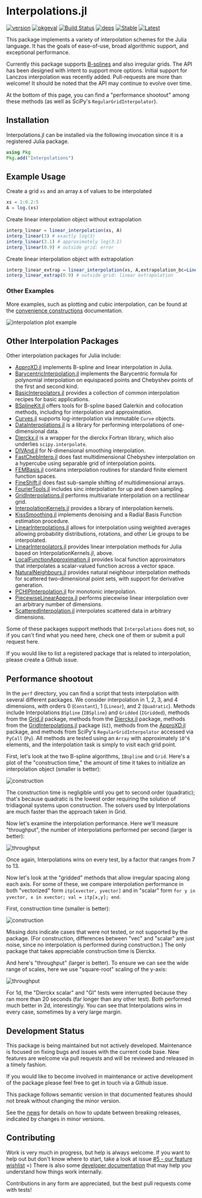 # Interpolations.jl

[![version](https://juliahub.com/docs/Interpolations/version.svg)](https://juliahub.com/ui/Packages/Interpolations/VpKVx)
[![pkgeval](https://juliahub.com/docs/Interpolations/pkgeval.svg)](https://juliahub.com/ui/Packages/Interpolations/VpKVx)
[![Build Status](https://github.com/JuliaMath/Interpolations.jl/actions/workflows/CI.yml/badge.svg?branch=master)](https://github.com/JuliaMath/Interpolations.jl/actions/workflows/CI.yml?query=branch%3Amaster)
[![deps](https://juliahub.com/docs/Interpolations/deps.svg)](https://juliahub.com/ui/Packages/Interpolations/VpKVx?t=2)
[![Stable](https://img.shields.io/badge/docs-stable-blue.svg)](http://juliamath.github.io/Interpolations.jl/stable)
[![Latest](https://img.shields.io/badge/docs-latest-blue.svg)](http://juliamath.github.io/Interpolations.jl/latest)

This package implements a variety of interpolation schemes for the
Julia language.  It has the goals of ease-of-use, broad algorithmic
support, and exceptional performance.

Currently this package supports
[B-splines](https://en.wikipedia.org/wiki/B-spline) and also
irregular grids.  The API has been designed with
intent to support more options. Initial support for Lanczos
interpolation was recently added. Pull-requests are more than welcome!
It should be noted that the API may continue to evolve over time.

At the bottom of this page, you can find a "performance shootout"
among these methods (as well as SciPy's `RegularGridInterpolator`).

## Installation

Interpolations.jl can be installed via the following invocation
since it is a registered Julia package.

```julia
using Pkg
Pkg.add("Interpolations")
```

## Example Usage
Create a grid `xs` and an array `A` of values to be interpolated
```julia
xs = 1:0.2:5
A = log.(xs)
```
Create linear interpolation object without extrapolation
```julia
interp_linear = linear_interpolation(xs, A)
interp_linear(3) # exactly log(3)
interp_linear(3.1) # approximately log(3.1)
interp_linear(0.9) # outside grid: error
```
Create linear interpolation object with extrapolation
```julia
interp_linear_extrap = linear_interpolation(xs, A,extrapolation_bc=Line()) 
interp_linear_extrap(0.9) # outside grid: linear extrapolation
```

### Other Examples

More examples, such as plotting and cubic interpolation, can be found at the [convenience constructions](docs/src/convenience-construction.md#example-with-plotsjl) documentation.

![interpolation plot example](docs/src/assets/plotsjl_interpolation_example.png)

## Other Interpolation Packages

Other interpolation packages for Julia include:

- [ApproXD.jl](https://github.com/floswald/ApproXD.jl) implements B-spline and linear interpolation in Julia.
- [BarycentricInterpolation.jl](https://github.com/dawbarton/BarycentricInterpolation.jl) implements the Barycentric formula for polynomial interpolation on equispaced points and Chebyshev points of the first and second kind.
- [BasicInterpolators.jl](https://github.com/markmbaum/BasicInterpolators.jl) provides a collection of common interpolation recipes for basic applications.
- [BSplineKit.jl](https://github.com/jipolanco/BSplineKit.jl) offers tools for B-spline based Galerkin and collocation methods, including for interpolation and approximation.
- [Curves.jl](https://github.com/lungben/Curves.jl) supports log-interpolation via immutable `Curve` objects.
- [DataInterpolations.jl](https://github.com/PumasAI/DataInterpolations.jl) is a library for performing interpolations of one-dimensional data.
- [Dierckx.jl](https://github.com/kbarbary/Dierckx.jl) is a wrapper for the dierckx Fortran library, which also underlies `scipy.interpolate`.
- [DIVAnd.jl](https://github.com/gher-ulg/DIVAnd.jl) for N-dimensional smoothing interpolation. 
- [FastChebInterp.jl](https://github.com/stevengj/FastChebInterp.jl) does fast multidimensional Chebyshev interpolation on a hypercube using separable grid of interpolation points.
- [FEMBasis.jl](https://github.com/JuliaFEM/FEMBasis.jl) contains interpolation routines for standard finite element function spaces.
- [FineShift.jl](https://github.com/emmt/FineShift.jl) does fast sub-sample shifting of multidimensional arrays.
- [FourierTools.jl](https://github.com/bionanoimaging/FourierTools.jl) includes sinc interpolation for up and down sampling.
- [GridInterpolations.jl](https://github.com/sisl/GridInterpolations.jl) performs multivariate interpolation on a rectilinear grid.
- [InterpolationKernels.jl](https://github.com/emmt/InterpolationKernels.jl) provides a library of interpolation kernels.
- [KissSmoothing.jl](https://github.com/francescoalemanno/KissSmoothing.jl) implements denoising and a Radial Basis Function estimation procedure.
- [LinearInterpolations.jl](https://github.com/jw3126/LinearInterpolations.jl) allows for interpolation using weighted averages allowing probability distributions, rotations, and other Lie groups to be interpolated.
- [LinearInterpolators.jl](https://github.com/emmt/LinearInterpolators.jl) provides linear interpolation methods for Julia based on InterpolationKernels.jl, above.
- [LocalFunctionApproximation.jl](https://github.com/sisl/LocalFunctionApproximation.jl) provides local function approximators that interpolates a scalar-valued function across a vector space.
- [NaturalNeighbours.jl](https://github.com/DanielVandH/NaturalNeighbours.jl) provides natural neighbour interpolation methods for scattered two-dimensional point sets, with support for derivative generation.
- [PCHIPInterpolation.jl](https://github.com/gerlero/PCHIPInterpolation.jl) for monotonic interpolation.
- [PiecewiseLinearApprox.jl](https://github.com/RJDennis/PiecewiseLinearApprox.jl) performs piecewise linear interpolation over an arbitrary number of dimensions.
- [ScatteredInterpolation.jl](https://github.com/eljungsk/ScatteredInterpolation.jl) interpolates scattered data in arbitrary dimensions.

Some of these packages support methods that `Interpolations` does not,
so if you can't find what you need here, check one of them or submit a
pull request here.

If you would like to list a registered package that is related to interpolation, please create a Github issue.


## Performance shootout

In the `perf` directory, you can find a script that tests
interpolation with several different packages.  We consider
interpolation in 1, 2, 3, and 4 dimensions, with orders 0
(`Constant`), 1 (`Linear`), and 2 (`Quadratic`).  Methods include
Interpolations `BSpline` (`IBSpline`) and `Gridded` (`IGridded`),
methods from the [Grid.jl](https://github.com/timholy/Grid.jl)
package, methods from the
[Dierckx.jl](https://github.com/kbarbary/Dierckx.jl) package, methods
from the
[GridInterpolations.jl](https://github.com/sisl/GridInterpolations.jl)
package (`GI`), methods from the
[ApproXD.jl](https://github.com/floswald/ApproXD.jl) package, and
methods from SciPy's `RegularGridInterpolator` accessed via `PyCall`
(`Py`).  All methods
are tested using an `Array` with approximately `10^6` elements, and
the interpolation task is simply to visit each grid point.

First, let's look at the two B-spline algorithms, `IBspline` and
`Grid`.  Here's a plot of the "construction time," the amount of time
it takes to initialize an interpolation object (smaller is better):

![construction](perf/constructionB.png)

The construction time is negligible until you get to second order
(quadratic); that's because quadratic is the lowest order requiring
the solution of tridiagonal systems upon construction.  The solvers
used by Interpolations are much faster than the approach taken in
Grid.

Now let's examine the interpolation performance.  Here we'll measure
"throughput", the number of interpolations performed per second
(larger is better):

![throughput](perf/rateB.png)

Once again, Interpolations wins on every test, by a factor that ranges
from 7 to 13.

Now let's look at the "gridded" methods that allow irregular spacing
along each axis.  For some of these, we compare interpolation performance in
both "vectorized" form `itp[xvector, yvector]` and in "scalar" form
`for y in yvector, x in xvector; val = itp[x,y]; end`.

First, construction time (smaller is better):

![construction](perf/constructionG.png)

Missing dots indicate cases that were not tested, or not supported by
the package.  (For construction, differences between "vec" and
"scalar" are just noise, since no interpolation is performed during
construction.)  The only package that takes appreciable construction
time is Dierckx.

And here's "throughput" (larger is better). To ensure we can see the
wide range of scales, here we use "square-root" scaling of the y-axis:

![throughput](perf/rateG.png)

For 1d, the "Dierckx scalar" and "GI" tests were interrupted because
they ran more than 20 seconds (far longer than any other test).  Both
performed much better in 2d, interestingly.  You can see that
Interpolations wins in every case, sometimes by a very large margin.

## Development Status

This package is being maintained but not actively developed. Maintenance is
focused on fixing bugs and issues with the current code base. New features are
welcome via pull requests and will be reviewed and released in a timely fashion.

If you would like to become involved in maintenance or active development of
the package please feel free to get in touch via a Github issue.

This package follows semantic version in that documented features should not
break without changing the minor version.

See the [news](NEWS.md) for details on how to update between breaking releases,
indicated by changes in minor versions.

## Contributing

Work is very much in progress, but help is always welcome. If you want to help out but don't know where to start, take a look at issue [#5 - our feature wishlist](https://github.com/JuliaMath/Interpolations.jl/issues/5) =) There is also some [developer documentation](http://juliamath.github.io/Interpolations.jl/latest/devdocs/) that may help you understand how things work internally.

Contributions in any form are appreciated, but the best pull requests come with tests!
